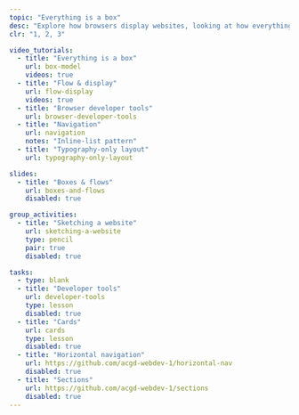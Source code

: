 ```yaml
---
topic: "Everything is a box"
desc: "Explore how browsers display websites, looking at how everything is a box, and controlling the browser’s layout flow."
clr: "1, 2, 3"

video_tutorials:
  - title: "Everything is a box"
    url: box-model
    videos: true
  - title: "Flow & display"
    url: flow-display
    videos: true
  - title: "Browser developer tools"
    url: browser-developer-tools
  - title: "Navigation"
    url: navigation
    notes: "Inline-list pattern"
  - title: "Typography-only layout"
    url: typography-only-layout

slides:
  - title: "Boxes & flows"
    url: boxes-and-flows
    disabled: true

group_activities:
  - title: "Sketching a website"
    url: sketching-a-website
    type: pencil
    pair: true
    disabled: true

tasks:
  - type: blank
  - title: "Developer tools"
    url: developer-tools
    type: lesson
    disabled: true
  - title: "Cards"
    url: cards
    type: lesson
    disabled: true
  - title: "Horizontal navigation"
    url: https://github.com/acgd-webdev-1/horizontal-nav
    disabled: true
  - title: "Sections"
    url: https://github.com/acgd-webdev-1/sections
    disabled: true
---
```

